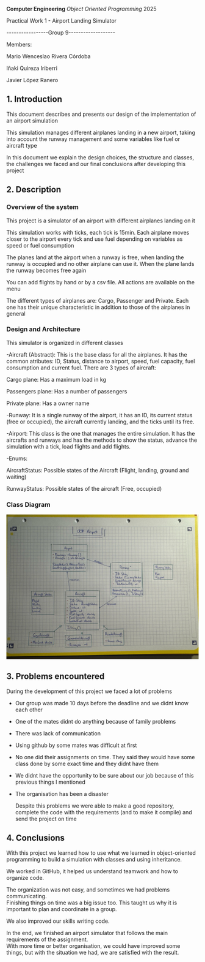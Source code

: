 **Computer Engineering**
*Object Oriented Programming*
2025

Practical Work 1 - Airport Landing Simulator 

-----------------Group 9-------------------

Members:

Mario Wenceslao Rivera Córdoba 

Iñaki Quireza Iriberri

Javier López Ranero

## 1. Introduction
   
  This document describes and presents our design of the implementation of an airport simulation
  
  This simulation manages different airplanes landing in a new airport, taking into account the runway management and some variables like fuel or aircraft type

  In this document we explain the design choices, the structure and classes, the challenges we faced and our final conclusions after developing this project

## 2. Description

  ### Overview of the system

  This project is a simulator of an airport with different airplanes landing on it

  This simulation works with ticks, each tick is 15min. Each airplane moves closer to the airport every tick and use fuel depending on variables as speed or fuel consumption

  The planes land at the airport when a runway is free, when landing the runway is occupied and no other airplane can use it. When the plane lands the runway becomes free again

  You can add flights by hand or by a csv file. All actions are available on the menu

  The different types of airplanes are: Cargo, Passenger and Private. Each one has their unique characteristic in addition to those of the airplanes in general

  ### Design and Architecture

  This simulator is organized in different classes

  -Aircraft (Abstract):
  This is the base class for all the airplanes. It has the common atributes: ID, Status, distance to airport, speed, fuel capacity, fuel consumption and current fuel.
  There are 3 types of aircraft:

  Cargo plane: Has a maximum load in kg
  
  Passengers plane: Has a number of passengers
  
  Private plane: Has a owner name

  -Runway:
  It is a single runway of the airport, it has an ID, its current status (free or occupied), the aircraft currently landing, and the ticks until its free.

  -Airport:
  This class is the one that manages the entire simulation. It has the aircrafts and runways and has the methods to show the status, advance the simulation with a tick, load flights and add flights.

  -Enums:

  AircraftStatus: Possible states of the Aircraft (Flight, landing, ground and waiting)

  RunwayStatus: Possible states of the aircraft (Free, occupied)

### Class Diagram

![Class Diagram](./Diagram.jpg)

 ## 3. Problems encountered

 During the development of this project we faced a lot of problems

 - Our group was made 10 days before the deadline and we didnt know each other
 - One of the mates didnt do anything because of family problems
 - There was lack of communication
 - Using github by some mates was difficult at first
 - No one did their assignments on time. They said they would have some class done by some exact time and they didnt have them
 - We didnt have the opportunity to be sure about our job because of this previous things I mentioned
 - The organisation has been a disaster

   Despite this problems we were able to make a good repository, complete the code with the requirements (and to make it compile) and send the project on time

 ## 4. Conclusions

With this project we learned how to use what we learned in object-oriented programming to build a simulation with classes and using inheritance.

We worked in GitHub, it helped us understand teamwork and how to organize code.

The organization was not easy, and sometimes we had problems communicating.  
Finishing things on time was a big issue too.
This taught us why it is important to plan and coordinate in a group.

We also improved our skills writing code.

In the end, we finished an airport simulator that follows the main requirements of the assignment.  
With more time or better organisation, we could have improved some things, but with the situation we had, we are satisfied with the result.

